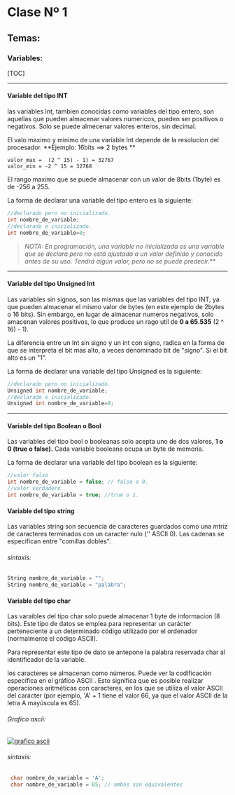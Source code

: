 #  Clase Nº 1
## Temas: 
### Variables:
[TOC]

------------

#### Variable del tipo INT 
las variables Int, tambien conocidas como variables del tipo entero, son aquellas que pueden almacenar valores numericos, pueden ser positivos o negativos.
Solo se puede almecenar valores enteros, sin decimal.

El valo maximo y minimo de una variable Int depende de la resolucion del procesador.
**Ejemplo: 16bits ==> 2 bytes
**
```
valor_max =  (2 ^ 15) - 1) = 32767
valor_min = -2 ^ 15 = 32768
```
El rango maximo que se puede almacenar con un valor de 8bits (1byte) es de -256 a 255.

La forma de declarar una variable del tipo entero es la siguiente:

```c
//declarado pero no inicializado.
int nombre_de_variable;  
//declarado e inicializado.
int nombre_de_variable=0; 
```
>  *NOTA: En programación, una variable no inicializada es una variable que se declara pero no está ajustada a un valor definido y conocido antes de su uso. Tendrá algún valor, pero no se puede predecir.***

------------
#### Variable del tipo Unsigned Int
Las variables sin signos, son las mismas que las variables del tipo INT, ya que pueden almacenar el mismo valor de bytes (en este ejemplo de 2bytes o 16 bits). Sin embargo, en lugar de almacenar numeros negativos, solo amacenan valores positivos, lo que produce un rago util de **0 a 65.535** (2 ^ 16) - 1).

La diferencia entre un Int sin signo y un int con signo, radica en la forma de que se interpreta el bit mas alto, a veces denominado bit de "signo". Si el bit alto es un "1".

La forma de declarar una variable del tipo Unsigned es la siguiente:

```c
//declarado pero no inicializado.
Unsigned int nombre_de_variable;  
//declarado e inicializado.
Unsigned int nombre_de_variable=0; 
```


------------
#### Variable del tipo Boolean o Bool 
Las variables del tipo bool o booleanas solo acepta uno de dos valores, **1 o 0 (true o false).**
Cada variable booleana ocupa un byte de memoria. 

La forma de declarar una variable del tipo boolean es la siguiente:
```c
//valor falso
int nombre_de_variable = false; // false o 0.
//valor verdadero
int nombre_de_variable = true; //true o 1.
```

#### Variable del tipo string
Las variables string son secuencia de caracteres guardados como una mtriz de caracteres terminados con un caracter nulo ('\' ASCII 0).
Las cadenas se especifican entre "comillas dobles".

###### sintaxis:

```c
String nombre_de_variable = "";
String nombre_de_variable = "palabra";
```


#### Variable del tipo char 
Las varaibles del tipo char solo puede almacenar 1 byte de informacion (8 bits). 
Este tipo de datos se emplea para representar un carácter perteneciente a un determinado código utilizado por el ordenador (normalmente el código ASCII).

Para representar este tipo de dato se antepone la palabra reservada char al identificador de la variable.

los caracteres se almacenan como números. Puede ver la codificación específica en el gráfico ASCII . Esto significa que es posible realizar operaciones aritméticas con caracteres, en los que se utiliza el valor ASCII del carácter (por ejemplo, 'A' + 1 tiene el valor 66, ya que el valor ASCII de la letra A mayúscula es 65).

###### Grafico ascii:

[![grafico ascii](https://835983.smushcdn.com/2126993/wp-content/uploads/2018/07/codigo-ascii.jpg?lossy=1&strip=1&webp=1 "grafico ascii")](https://835983.smushcdn.com/2126993/wp-content/uploads/2018/07/codigo-ascii.jpg?lossy=1&strip=1&webp=1 "grafico ascii")

###### sintaxis:
```c
 char nombre_de_variable = 'A';
 char nombre_de_variable = 65; // ambos son equivalentes

```

